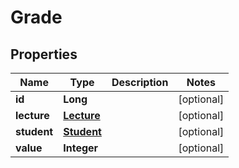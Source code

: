 
# Grade

## Properties
Name | Type | Description | Notes
------------ | ------------- | ------------- | -------------
**id** | **Long** |  |  [optional]
**lecture** | [**Lecture**](Lecture.md) |  |  [optional]
**student** | [**Student**](Student.md) |  |  [optional]
**value** | **Integer** |  |  [optional]



